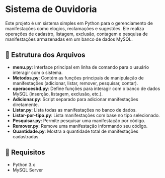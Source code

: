 # Sistema de Ouvidoria

Este projeto é um sistema simples em Python para o gerenciamento de manifestações como elogios, reclamações e sugestões. Ele realiza operações de cadastro, listagem, exclusão, contagem e pesquisa de manifestações armazenadas em um banco de dados MySQL.

## 📂 Estrutura dos Arquivos

- **menu.py**: Interface principal em linha de comando para o usuário interagir com o sistema.
- **Metodos.py**: Contém as funções principais de manipulação de manifestações (adicionar, listar, remover, pesquisar, contar).
- **operacoesbd.py**: Define funções para interagir com o banco de dados MySQL (inserção, listagem, exclusão, etc.).
- **Adicionar.py**: Script separado para adicionar manifestações diretamente.
- **Listar.py**: Lista todas as manifestações no banco de dados.
- **Listar-por-tipo.py**: Lista manifestações com base no tipo selecionado.
- **Pesquisar.py**: Permite pesquisar uma manifestação por código.
- **Remover.py**: Remove uma manifestação informando seu código.
- **Quantidade.py**: Mostra a quantidade total de manifestações cadastradas.

## 🧰 Requisitos

- Python 3.x
- MySQL Server
